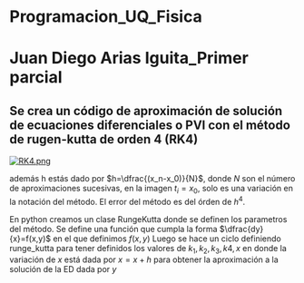 # Programacion_UQ_Fisica
# Juan Diego Arias Iguita_Primer parcial 
## Se crea un código de aproximación de solución de ecuaciones diferenciales o PVI con el método de rugen-kutta de orden 4 (RK4)
[![RK4.png](https://i.postimg.cc/CMQB7cT0/RK4.png)](https://postimg.cc/0r7y2dyX)

además h estás dado por $h=\dfrac{(x_n-x_0)}{N}$, donde $N$ son el número de aproximaciones sucesivas, en la imagen $t_i=x_0$, solo es una variación en la notación del método. El error del método es del órden de $h^4$.

En python creamos un clase RungeKutta donde se definen los parametros del método. 
Se define una función que cumpla la forma $\dfrac{dy}{x}=f(x,y)$ en el que definimos $f(x,y)$ 
Luego se hace un ciclo definiendo runge_kutta para tener definidos los valores de $k_1, k_2, k_3, k4, x$ en donde la variación de $x$ está dada por $x=x+h$ para obtener la aproximación a la solución de la ED dada por $y$
